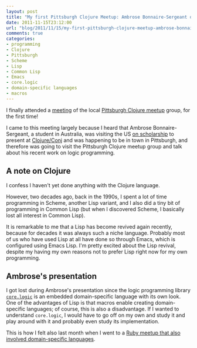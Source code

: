 ```yaml
---
layout: post
title: "My first Pittsburgh Clojure Meetup: Ambrose Bonnaire-Sergeant on core.logic"
date: 2011-11-15T23:12:00
url: "blog/2011/11/15/my-first-pittsburgh-clojure-meetup-ambrose-bonnaire-sergeant-on-core-logic/"
comments: true
categories:
- programming
- Clojure
- Pittsburgh
- Scheme
- Lisp
- Common Lisp
- Emacs
- core.logic
- domain-specific languages
- macros
---
```

I finally attended a [meeting](http://www.meetup.com/Clojure-PGH/events/16249445/) of the local [Pittsburgh Clojure meetup](http://www.meetup.com/Clojure-PGH/) group, for the first time!

I came to this meeting largely because I heard that Ambrose Bonnaire-Sergeant, a student in Australia, was visiting the US [on scholarship](http://cemerick.com/2011/11/08/ambrose-has-received-his-clojure-scholarship-thanks-to-you/) to present at [Clojure/Conj](https://github.com/relevance/clojure-conj/tree/master/2011-slides) and was happening to be in town in Pittsburgh, and therefore was going to visit the Pittsburgh Clojure meetup group and talk about his recent work on logic programming.

<!--more-->

## A note on Clojure

I confess I haven't yet done anything with the Clojure language.

However, two decades ago, back in the 1990s, I spent a lot of time programming in Scheme, another Lisp variant, and I also did a tiny bit of programming in Common Lisp (but when I discovered Scheme, I basically lost all interest in Common Lisp).

It is remarkable to me that a Lisp has become revived again recently, because for decades it was always such a niche language. Probably most of us who have used Lisp at all have done so through Emacs, which is configured using Emacs Lisp. I'm pretty excited about the Lisp revival, despite my having my own reasons not to prefer Lisp right now for my own programming.

## Ambrose's presentation

I got lost during Ambrose's presentation since the logic programming library [`core.logic`](https://github.com/clojure/core.logic) is an embedded domain-specific language with its own look. One of the advantages of Lisp is that macros enable creating domain-specific languages; of course, this is also a disadvantage. If I wanted to understand `core.logic`, I would have to go off on my own and study it and play around with it and probably even study its implementation.

This is how I felt also last month when I went to a [Ruby meetup that also involved domain-specific languages](/blog/2011/10/06/pittsburgh-ruby-building-a-compiler-in-jruby/).
